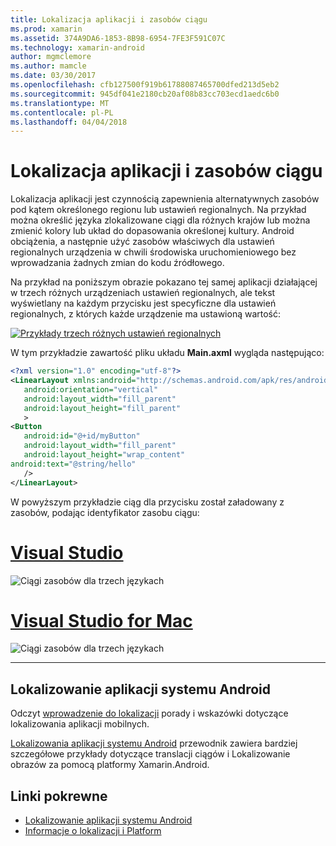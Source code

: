 ```yaml
---
title: Lokalizacja aplikacji i zasobów ciągu
ms.prod: xamarin
ms.assetid: 374A9DA6-1853-8B98-6954-7FE3F591C07C
ms.technology: xamarin-android
author: mgmclemore
ms.author: mamcle
ms.date: 03/30/2017
ms.openlocfilehash: cfb127500f919b61788087465700dfed213d5eb2
ms.sourcegitcommit: 945df041e2180cb20af08b83cc703ecd1aedc6b0
ms.translationtype: MT
ms.contentlocale: pl-PL
ms.lasthandoff: 04/04/2018
---
```

# <a name="application-localization-and-string-resources"></a>Lokalizacja aplikacji i zasobów ciągu

Lokalizacja aplikacji jest czynnością zapewnienia alternatywnych zasobów pod kątem określonego regionu lub ustawień regionalnych. Na przykład można określić języka zlokalizowane ciągi dla różnych krajów lub można zmienić kolory lub układ do dopasowania określonej kultury. Android obciążenia, a następnie użyć zasobów właściwych dla ustawień regionalnych urządzenia w chwili środowiska uruchomieniowego bez wprowadzania żadnych zmian do kodu źródłowego.

Na przykład na poniższym obrazie pokazano tej samej aplikacji działającej w trzech różnych urządzeniach ustawień regionalnych, ale tekst wyświetlany na każdym przycisku jest specyficzne dla ustawień regionalnych, z których każde urządzenie ma ustawioną wartość:

[![Przykłady trzech różnych ustawień regionalnych](application-localization-images/01-click-me-sml.png)](application-localization-images/01-click-me.png#lightbox)

W tym przykładzie zawartość pliku układu **Main.axml** wygląda następująco:

```xml
<?xml version="1.0" encoding="utf-8"?>
<LinearLayout xmlns:android="http://schemas.android.com/apk/res/android"
   android:orientation="vertical"
   android:layout_width="fill_parent"
   android:layout_height="fill_parent"
   >
<Button  
   android:id="@+id/myButton"
   android:layout_width="fill_parent"
   android:layout_height="wrap_content"
android:text="@string/hello"
   />
</LinearLayout>
```

W powyższym przykładzie ciąg dla przycisku został załadowany z zasobów, podając identyfikator zasobu ciągu:

# <a name="visual-studiotabvswin"></a>[Visual Studio](#tab/vswin)

![Ciągi zasobów dla trzech językach](application-localization-images/02-resource-strings-vs.png)
 
# <a name="visual-studio-for-mactabvsmac"></a>[Visual Studio for Mac](#tab/vsmac)

![Ciągi zasobów dla trzech językach](application-localization-images/02-resource-strings-xs.png)
 
-----
 
## <a name="localizing-android-apps"></a>Lokalizowanie aplikacji systemu Android

Odczyt [wprowadzenie do lokalizacji](~/cross-platform/app-fundamentals/localization.md) porady i wskazówki dotyczące lokalizowania aplikacji mobilnych.

[Lokalizowania aplikacji systemu Android](~/android/app-fundamentals/localization.md) przewodnik zawiera bardziej szczegółowe przykłady dotyczące translacji ciągów i Lokalizowanie obrazów za pomocą platformy Xamarin.Android.



## <a name="related-links"></a>Linki pokrewne

- [Lokalizowanie aplikacji systemu Android](~/android/app-fundamentals/localization.md)
- [Informacje o lokalizacji i Platform](~/cross-platform/app-fundamentals/localization.md)
